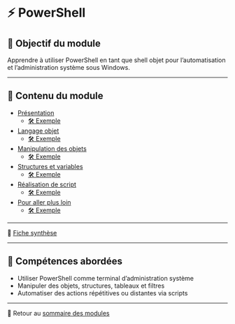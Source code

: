 # ⚡ PowerShell

## 🎯 Objectif du module

Apprendre à utiliser PowerShell en tant que shell objet pour l’automatisation et l’administration système sous Windows.

---

## 📄 Contenu du module

- [Présentation](../../140-initiation-à-powershell/01-présentation/présentation.md)
  - [🛠 Exemple](../../140-initiation-à-powershell/01-présentation/exemple-pratique.md)
- [Langage objet](../../140-initiation-à-powershell/02-langage-objet/langage-objet.md)
  - [🛠 Exemple](../../140-initiation-à-powershell/02-langage-objet/exemple-pratique.md)
- [Manipulation des objets](../../140-initiation-à-powershell/03-manipulation-des-objets/manipulation-des-objets.md)
  - [🛠 Exemple](../../140-initiation-à-powershell/03-manipulation-des-objets/exemple-pratique.md)
- [Structures et variables](../../140-initiation-à-powershell/04-structures-et-variables/structures-et-variables.md)
  - [🛠 Exemple](../../140-initiation-à-powershell/04-structures-et-variables/exemple-pratique.md)
- [Réalisation de script](../../140-initiation-à-powershell/05-réalisation-de-script/réalisation-de-script.md)
  - [🛠 Exemple](../../140-initiation-à-powershell/05-réalisation-de-script/exemple-pratique.md)
- [Pour aller plus loin](../../140-initiation-à-powershell/06-pour-aller-plus-loin/pour-aller-plus-loin.md)
  - [🛠 Exemple](../../140-initiation-à-powershell/06-pour-aller-plus-loin/exemple-pratique.md)

---

🧾 [Fiche synthèse](../../140-initiation-à-powershell/synthèse/synthèse.md)

---

## 📌 Compétences abordées

- Utiliser PowerShell comme terminal d’administration système
- Manipuler des objets, structures, tableaux et filtres
- Automatiser des actions répétitives ou distantes via scripts

---

🔗 Retour au [sommaire des modules](../../modules.md)

